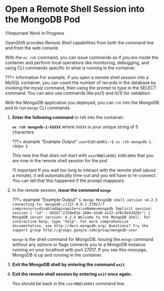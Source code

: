 # Open a Remote Shell Session into the MongoDB Pod

!!!Important
    Work In Progress

OpenShift provides *Remote Shell* capabilities from both the command line and from the web console.

With the `oc rsh` command, you can issue commands as if you are inside the container and perform local operations like monitoring, debugging, and using CLI commands specific to what is running in the container.

???+ Information
    For example, if you open a remote shell session into a MySQL container, you can count the number of records in the database by invoking the mysql command, then using the prompt to type in the SELECT command. You can also use commands like ps(1) and ls(1) for validation.

With the MongoDB application you deployed, you can `rsh` into the MongoDB pod to run `mongo` CLI commands.

1. **Enter the following command** to rsh into the container:

    **`oc rsh mongodb-1-XXXXX`** where `XXXXX` is your unique string of 5 characters

    ???+ example "Example Output"
        ```
        user01@lab061:~$ oc rsh mongodb-1-r8dpw
        $ 
        ```

    This new line that *does not* start with `userNN@lab061` indicates that you are now in the remote shell session for the pod

    !!! Important
        If you wait too long to interact with the remote shell (about a minute), it will automatically time-out and you will have to re-connect. You can tell that this happened if the      prompt reappears. 

1. In the remote session, **issue the command `mongo`**

    ???+ example "Example Output"
        ```
        $ mongo
        MongoDB shell version v4.2.5
        connecting to: mongodb://127.0.0.1:27017/?compressors=disabled&gssapiServiceName=mongodb
        Implicit session: session { "id" : UUID("2320e01b-168e-41d0-a132-af0c9243d29c") }
        MongoDB server version: 4.2.5
        Welcome to the MongoDB shell.
        For interactive help, type "help".
        For more comprehensive documentation, see
            http://docs.mongodb.org/
        Questions? Try the support group
            http://groups.google.com/group/mongodb-user
        ```

    `mongo` is the shell command for MongoDB. Issuing the `mongo` command without any options or flags connects you to a MongoDB instance running on your localhost with port 27017. If you see this message, MongoDB is up and running in the container.

1. **Exit the MongoDB shell by entering the command `exit`**

1. **Exit the remote shell session by entering `exit` once again.**

    You should be back in the `userNN@lab061` command line. 
